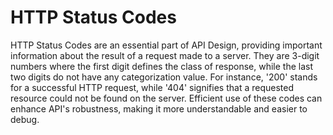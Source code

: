# HTTP Status Codes

HTTP Status Codes are an essential part of API Design, providing important information about the result of a request made to a server. They are 3-digit numbers where the first digit defines the class of response, while the last two digits do not have any categorization value. For instance, '200' stands for a successful HTTP request, while '404' signifies that a requested resource could not be found on the server. Efficient use of these codes can enhance API's robustness, making it more understandable and easier to debug.